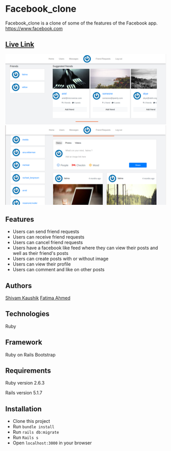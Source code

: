 # Facebook_clone

Facebook_clone is a clone of some of the features of the Facebook app.
https://www.facebook.com
## [Live Link](https://morning-falls-89247.herokuapp.com)

![screenshot](./Screenshot3.png)
![screenshot](./Screenshot1.png)
## Features

- Users can send friend requests
- Users can receive friend requests
- Users can cancel friend requests
- Users have a facebook like feed where they can view their posts and well as their friend's posts
- Users can create posts with or without image
- Users can view their profile
- Users can comment and like on other posts

## Authors

[Shivam Kaushik](shivamkaushikofficial@gmail.com)
[Fatima Ahmed](fatima.ahmed.muhsin@gmail.com)

## Technologies

Ruby

## Framework

Ruby on Rails
Bootstrap

## Requirements

Ruby version 2.6.3

Rails version 5.1.7

## Installation

- Clone this project
- Run `bundle install`
- Run `rails db:migrate`
- Run `Rails s`
- Open `localhost:3000` in your browser
